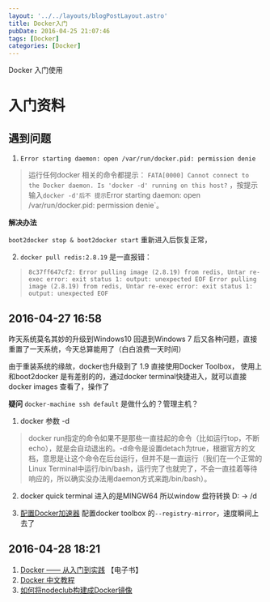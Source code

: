 ```yaml
---
layout: '../../layouts/blogPostLayout.astro'
title: Docker入门
pubDate: 2016-04-25 21:07:46
tags: [Docker]
categories: [Docker]
---
```

Docker 入门使用
<!-- more -->
# 入门资料

## 遇到问题

  1. `Error starting daemon: open /var/run/docker.pid: permission denie`

  > 运行任何docker 相关的命令都提示： `FATA[0000] Cannot connect to the Docker daemon. Is 'docker -d' running on this host?` ，按提示输入`docker -d'后不 提示`Error starting daemon: open /var/run/docker.pid: permission denie`。

  **解决办法**

  `boot2docker stop & boot2docker start` 重新进入后恢复正常，

  2. `docker pull redis:2.8.19` 是一直报错：

  > `8c37ff647cf2: Error pulling image (2.8.19) from redis, Untar re-exec error: exit status 1: output: unexpected EOF
Error pulling image (2.8.19) from redis, Untar re-exec error: exit status 1: output: unexpected EOF`

## 2016-04-27 16:58

昨天系统莫名其妙的升级到Windows10 回退到Windows 7 后又各种问题，直接重置了一天系统，今天总算能用了（白白浪费一天时间）

由于重装系统的缘故，docker也升级到了 1.9 直接使用Docker Toolbox， 使用上和boot2docker 是有差别的的，通过docker terminal快捷进入，就可以直接docker images 查看了，操作了

**疑问** `docker-machine ssh default` 是做什么的？管理主机？

1. docker 参数 -d

 > docker run指定的命令如果不是那些一直挂起的命令（比如运行top，不断echo），就是会自动退出的。-d命令是设置detach为true，根据官方的文档，意思是让这个命令在后台运行，但并不是一直运行（我们在一个正常的Linux Terminal中运行/bin/bash，运行完了也就完了，不会一直挂着等待响应的，所以确实没办法用daemon方式来跑/bin/bash）。

2. docker quick terminal 进入的是MINGW64 所以window 盘符转换 D: -> /d

3. [配置Docker加速器](https://dashboard.daocloud.io/mirror)
 配置docker toolbox 的`--registry-mirror`，速度瞬间上去了

## 2016-04-28 18:21

1. [Docker —— 从入门到实践](https://yeasy.gitbooks.io/docker_practice/content/index.html) 【电子书】
2. [Docker 中文教程](http://wiki.jikexueyuan.com/project/docker/)
3. [如何将nodeclub构建成Docker镜像](http://www.csdn.net/article/2015-07-21/2825268)
